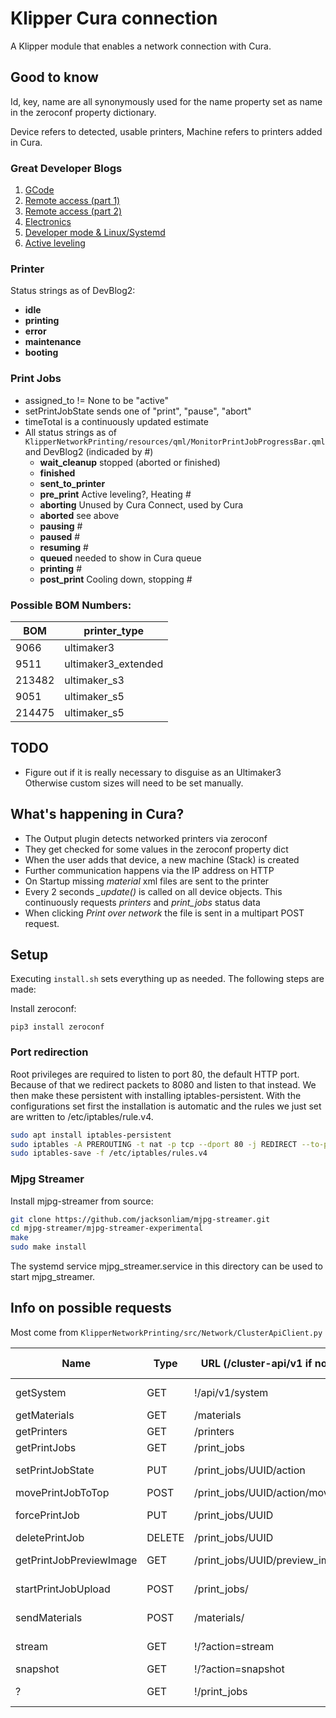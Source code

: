 # Klipper Cura connection

A Klipper module that enables a network connection with Cura.


## Good to know

Id, key, name are all synonymously used for the name property
set as name in the zeroconf property dictionary.

Device refers to detected, usable printers, Machine refers
to printers added in Cura.

### Great Developer Blogs

1) [GCode](https://community.ultimaker.com/topic/15555-inside-the-ultimaker-3-day-1-gcode/)
2) [Remote access (part 1)](https://community.ultimaker.com/topic/15574-inside-the-ultimaker-3-day-2-remote-access-part-1/)
3) [Remote access (part 2)](https://community.ultimaker.com/topic/15604-inside-the-ultimaker-3-day-3-remote-access-part-2/)
4) [Electronics](https://community.ultimaker.com/topic/15649-inside-the-ultimaker-3-day-4-electronics/)
5) [Developer mode & Linux/Systemd](https://community.ultimaker.com/topic/15664-inside-the-ultimaker-3-day-5-developer-mode-linuxsystemd/)
6) [Active leveling](https://community.ultimaker.com/topic/15687-inside-the-ultimaker-3-day-6-active-leveling/)

### Printer

Status strings as of DevBlog2:

* **idle**
* **printing**
* **error**
* **maintenance**
* **booting**

### Print Jobs

* assigned\_to != None to be "active"
* setPrintJobState sends one of "print", "pause", "abort"
* timeTotal is a continuously updated estimate
* All status strings as of
    `KlipperNetworkPrinting/resources/qml/MonitorPrintJobProgressBar.qml`
    and DevBlog2 (indicaded by #)
    * **wait_cleanup** stopped (aborted or finished)
    * **finished**
    * **sent_to_printer**
    * **pre_print** Active leveling?, Heating #
    * **aborting** Unused by Cura Connect, used by Cura
    * **aborted** see above
    * **pausing** #
    * **paused** #
    * **resuming** #
    * **queued** needed to show in Cura queue
    * **printing** #
    * **post_print** Cooling down, stopping #

### Possible BOM Numbers:

BOM     |printer\_type
--------|-------------------
9066    |ultimaker3
9511    |ultimaker3\_extended
213482  |ultimaker\_s3
9051    |ultimaker\_s5
214475  |ultimaker\_s5


## TODO

* Figure out if it is really necessary to disguise as an Ultimaker3  
    Otherwise custom sizes will need to be set manually.


## What's happening in Cura?

* The Output plugin detects networked printers via zeroconf
* They get checked for some values in the zeroconf property dict
* When the user adds that device, a new machine (Stack) is created
* Further communication happens via the IP address on HTTP
* On Startup missing _material_ xml files are sent to the printer
* Every 2 seconds _\_update()_ is called on all device objects.
    This continuously requests _printers_ and _print_jobs_ status data
* When clicking _Print over network_ the file is sent in a multipart POST request.


## Setup

Executing `install.sh` sets everything up as needed.
The following steps are made:

Install zeroconf:

`pip3 install zeroconf`

### Port redirection

Root privileges are required to listen to port 80, the default HTTP port.
Because of that we redirect packets to 8080 and listen to that instead.
We then make these persistent with installing iptables-persistent.
With the configurations set first the installation is automatic and the
rules we just set are written to /etc/iptables/rule.v4.

```bash
sudo apt install iptables-persistent
sudo iptables -A PREROUTING -t nat -p tcp --dport 80 -j REDIRECT --to-ports 8008
sudo iptables-save -f /etc/iptables/rules.v4
```

### Mjpg Streamer

Install mjpg-streamer from source:
```bash
git clone https://github.com/jacksonliam/mjpg-streamer.git
cd mjpg-streamer/mjpg-streamer-experimental
make
sudo make install
```

The systemd service mjpg\_streamer.service in this directory can be used
to start mjpg\_streamer.


## Info on possible requests

Most come from `KlipperNetworkPrinting/src/Network/ClusterApiClient.py`

|Name                   |Type   |URL (/cluster-api/v1 if not !) |Data (sent or requested)       |Requested at           |Implemented
|-----------------------|-------|-------------------------------|-------------------------------|-----------------------|-----------
|getSystem              |GET    |!/api/v1/system                |PrinterSystemStatus            |At manual connection   |False
|getMaterials           |GET    |/materials                     |[ClusterMaterial]              |At startup             |True
|getPrinters            |GET    |/printers                      |[ClusterPrinterStatus]         |Periodically           |True
|getPrintJobs           |GET    |/print\_jobs                   |[ClusterPrintJobStatus]        |Periodically           |True
|setPrintJobState       |PUT    |/print\_jobs/UUID/action       |{action:(pause\|print\|abort)} |GUI                    |True
|movePrintJobToTop      |POST   |/print\_jobs/UUID/action/move  |{to\_position:0,list:queued}   |GUI                    |True
|forcePrintJob          |PUT    |/print\_jobs/UUID              |{force:True}                   |GUI (Override)         |True
|deletePrintJob         |DELETE |/print\_jobs/UUID              |None                           |GUI                    |True
|getPrintJobPreviewImage|GET    |/print\_jobs/UUID/preview\_image|Image bytes (PNG file works)  |At job creation        |True
|startPrintJobUpload    |POST   |/print\_jobs/                  |owner & .gcode file (MIME)     |"Print over Network"   |True
|sendMaterials          |POST   |/materials/                    |.xml.fdm-material file (MIME)  |Sent if not on printer |True
|stream                 |GET    |!/?action=stream               |Redirect                       |Open stream            |True
|snapshot               |GET    |!/?action=snapshot             |Redirect                       |None                   |True
|?                      |GET    |!/print\_jobs                  |?                              |Browser view           |False
